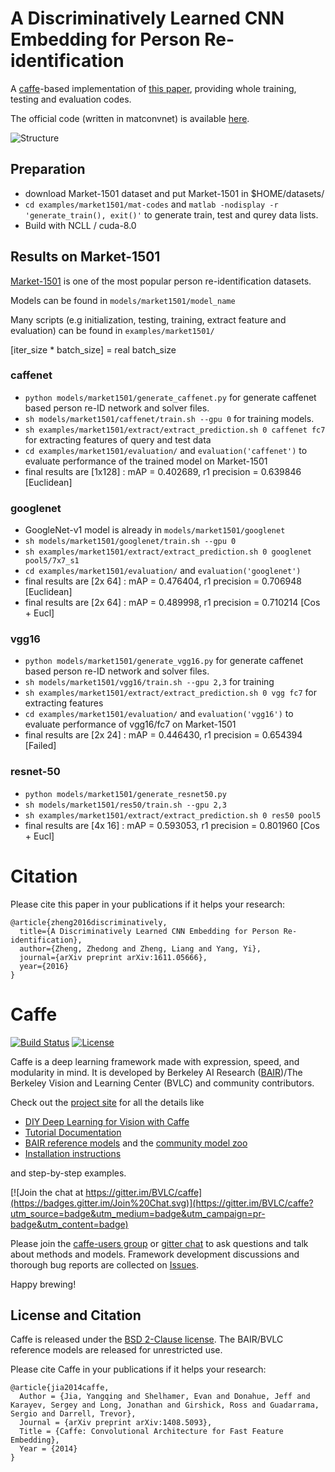 # A Discriminatively Learned CNN Embedding for Person Re-identification

A [caffe](https://github.com/BVLC/caffe)-based implementation of [this paper](https://arxiv.org/abs/1611.05666),
providing whole training, testing and evaluation codes.

The official code (written in matconvnet) is available [here](https://github.com/layumi/2016_person_re-ID).

![Structure](https://github.com/D-X-Y/caffe-reid/blob/master/figures/person-re-identification-struct.png)

## Preparation
- download Market-1501 dataset and put Market-1501 in $HOME/datasets/
- `cd examples/market1501/mat-codes` and `matlab -nodisplay -r  'generate_train(), exit()'` to generate train, test and qurey data lists.
- Build with NCLL / cuda-8.0

## Results on Market-1501

[Market-1501](http://liangzheng.com.cn/Project/state_of_the_art_market1501.html) is one of the most popular person re-identification datasets.

Models can be found in `models/market1501/model_name`

Many scripts (e.g initialization, testing, training, extract feature and evaluation) can be found in `examples/market1501/`

[iter_size * batch_size] = real batch_size

### caffenet
- `python models/market1501/generate_caffenet.py` for generate caffenet based person re-ID network and solver files.
- `sh models/market1501/caffenet/train.sh --gpu 0` for training models.
- `sh examples/market1501/extract/extract_prediction.sh 0 caffenet fc7` for extracting features of query and test data
- `cd examples/market1501/evaluation/` and `evaluation('caffenet')` to evaluate performance of the trained model on Market-1501
- final results are [1x128] : mAP = 0.402689, r1 precision = 0.639846 [Euclidean]

### googlenet
- GoogleNet-v1 model is already in `models/market1501/googlenet`
- `sh models/market1501/googlenet/train.sh --gpu 0`
- `sh examples/market1501/extract/extract_prediction.sh 0 googlenet pool5/7x7_s1`
- `cd examples/market1501/evaluation/` and `evaluation('googlenet')`
- final results are [2x 64] : mAP = 0.476404, r1 precision = 0.706948 [Euclidean]
- final results are [2x 64] : mAP = 0.489998, r1 precision = 0.710214 [Cos + Eucl]

### vgg16
- `python models/market1501/generate_vgg16.py` for generate caffenet based person re-ID network and solver files.
- `sh models/market1501/vgg16/train.sh --gpu 2,3` for training
- `sh examples/market1501/extract/extract_prediction.sh 0 vgg fc7` for extracting features
- `cd examples/market1501/evaluation/` and `evaluation('vgg16')` to evaluate performance of vgg16/fc7 on Market-1501
- final results are [2x 24] : mAP = 0.446430, r1 precision = 0.654394 [Failed]

### resnet-50
- `python models/market1501/generate_resnet50.py`
- `sh models/market1501/res50/train.sh --gpu 2,3`
- `sh examples/market1501/extract/extract_prediction.sh 0 res50 pool5`
- final results are [4x 16] : mAP = 0.593053, r1 precision = 0.801960 [Cos + Eucl]

# Citation
Please cite this paper in your publications if it helps your research:
```
@article{zheng2016discriminatively,
  title={A Discriminatively Learned CNN Embedding for Person Re-identification},
  author={Zheng, Zhedong and Zheng, Liang and Yang, Yi},
  journal={arXiv preprint arXiv:1611.05666},
  year={2016}
}
```

# Caffe

[![Build Status](https://travis-ci.org/BVLC/caffe.svg?branch=master)](https://travis-ci.org/BVLC/caffe)
[![License](https://img.shields.io/badge/license-BSD-blue.svg)](LICENSE)

Caffe is a deep learning framework made with expression, speed, and modularity in mind.
It is developed by Berkeley AI Research ([BAIR](http://bair.berkeley.edu))/The Berkeley Vision and Learning Center (BVLC) and community contributors.

Check out the [project site](http://caffe.berkeleyvision.org) for all the details like

- [DIY Deep Learning for Vision with Caffe](https://docs.google.com/presentation/d/1UeKXVgRvvxg9OUdh_UiC5G71UMscNPlvArsWER41PsU/edit#slide=id.p)
- [Tutorial Documentation](http://caffe.berkeleyvision.org/tutorial/)
- [BAIR reference models](http://caffe.berkeleyvision.org/model_zoo.html) and the [community model zoo](https://github.com/BVLC/caffe/wiki/Model-Zoo)
- [Installation instructions](http://caffe.berkeleyvision.org/installation.html)

and step-by-step examples.

[![Join the chat at https://gitter.im/BVLC/caffe](https://badges.gitter.im/Join%20Chat.svg)](https://gitter.im/BVLC/caffe?utm_source=badge&utm_medium=badge&utm_campaign=pr-badge&utm_content=badge)

Please join the [caffe-users group](https://groups.google.com/forum/#!forum/caffe-users) or [gitter chat](https://gitter.im/BVLC/caffe) to ask questions and talk about methods and models.
Framework development discussions and thorough bug reports are collected on [Issues](https://github.com/BVLC/caffe/issues).

Happy brewing!

## License and Citation

Caffe is released under the [BSD 2-Clause license](https://github.com/BVLC/caffe/blob/master/LICENSE).
The BAIR/BVLC reference models are released for unrestricted use.

Please cite Caffe in your publications if it helps your research:

    @article{jia2014caffe,
      Author = {Jia, Yangqing and Shelhamer, Evan and Donahue, Jeff and Karayev, Sergey and Long, Jonathan and Girshick, Ross and Guadarrama, Sergio and Darrell, Trevor},
      Journal = {arXiv preprint arXiv:1408.5093},
      Title = {Caffe: Convolutional Architecture for Fast Feature Embedding},
      Year = {2014}
    }
